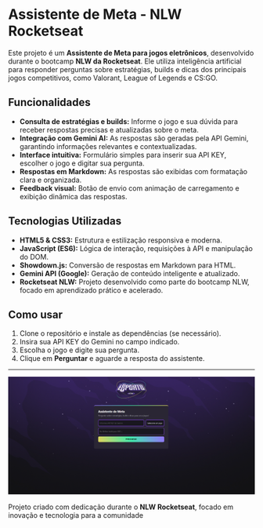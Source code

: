 # Assistente de Meta - NLW Rocketseat

Este projeto é um **Assistente de Meta para jogos eletrônicos**, desenvolvido durante o bootcamp **NLW da Rocketseat**. Ele utiliza inteligência artificial para responder perguntas sobre estratégias, builds e dicas dos principais jogos competitivos, como Valorant, League of Legends e CS:GO.

## Funcionalidades

- **Consulta de estratégias e builds:** Informe o jogo e sua dúvida para receber respostas precisas e atualizadas sobre o meta.
- **Integração com Gemini AI:** As respostas são geradas pela API Gemini, garantindo informações relevantes e contextualizadas.
- **Interface intuitiva:** Formulário simples para inserir sua API KEY, escolher o jogo e digitar sua pergunta.
- **Respostas em Markdown:** As respostas são exibidas com formatação clara e organizada.
- **Feedback visual:** Botão de envio com animação de carregamento e exibição dinâmica das respostas.

## Tecnologias Utilizadas

- **HTML5 & CSS3:** Estrutura e estilização responsiva e moderna.
- **JavaScript (ES6):** Lógica de interação, requisições à API e manipulação do DOM.
- **Showdown.js:** Conversão de respostas em Markdown para HTML.
- **Gemini API (Google):** Geração de conteúdo inteligente e atualizado.
- **Rocketseat NLW:** Projeto desenvolvido como parte do bootcamp NLW, focado em aprendizado prático e acelerado.

## Como usar

1. Clone o repositório e instale as dependências (se necessário).
2. Insira sua API KEY do Gemini no campo indicado.
3. Escolha o jogo e digite sua pergunta.
4. Clique em **Perguntar** e aguarde a resposta do assistente.

---

![Preview do Assistente de Meta](./assets/nlw.png)

Projeto criado com dedicação durante o **NLW Rocketseat**, focado em inovação e tecnologia para a comunidade
